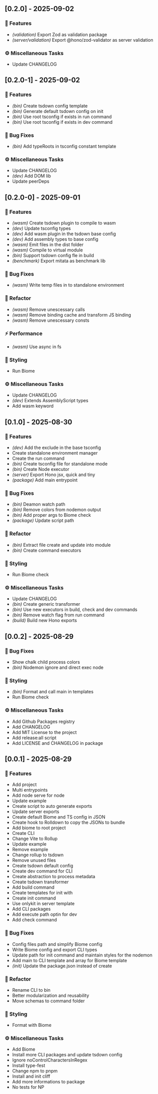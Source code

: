 ## [0.2.0] - 2025-09-02

### 🚀 Features

- *(validation)* Export Zod as validation package
- *(server/validation)* Export @hono/zod-validator as server validation

### ⚙️ Miscellaneous Tasks

- Update CHANGELOG
## [0.2.0-1] - 2025-09-02

### 🚀 Features

- *(bin)* Create tsdown config template
- *(bin)* Generate default tsdown config on init
- *(bin)* Use root tsconfig if exists in run command
- *(bin)* Use root tsconfig if exists in dev command

### 🐛 Bug Fixes

- *(bin)* Add typeRoots in tsconfig constant template

### ⚙️ Miscellaneous Tasks

- Update CHANGELOG
- *(dev)* Add DOM lib
- Update peerDeps
## [0.2.0-0] - 2025-09-01

### 🚀 Features

- *(wasm)* Create tsdown plugin to compile to wasm
- *(dev)* Update tsconfig types
- *(dev)* Add wasm plugin in the tsdown base config
- *(dev)* Add assembly types to base config
- *(wasm)* Emit files in the dist folder
- *(wasm)* Compile to virtual module
- *(bin)* Support tsdown config fle in build
- *(benchmark)* Export mitata as benchmark lib

### 🐛 Bug Fixes

- *(wasm)* Write temp files in to standalone environment

### 🚜 Refactor

- *(wasm)* Remove unescessary calls
- *(wasm)* Remove binding cache and transform JS binding
- *(wasm)* Remove unescessary consts

### ⚡ Performance

- *(wasm)* Use async in fs

### 🎨 Styling

- Run Biome

### ⚙️ Miscellaneous Tasks

- Update CHANGELOG
- *(dev)* Extends AssemblyScript types
- Add wasm keyword
## [0.1.0] - 2025-08-30

### 🚀 Features

- *(dev)* Add the exclude in the base tsconfig
- Create standalone environment manager
- Create the run command
- *(bin)* Create tsconfig file for standalone mode
- *(bin)* Create Node executor
- *(server)* Export Hono jsx, quick and tiny
- *(package)* Add main entrypoint

### 🐛 Bug Fixes

- *(bin)* Deamon watch path
- *(bin)* Remove colors from nodemon output
- *(bin)* Add proper args to Biome check
- *(package)* Update script path

### 🚜 Refactor

- *(bin)* Extract file create and update into module
- *(bin)* Create command executors

### 🎨 Styling

- Run Biome check

### ⚙️ Miscellaneous Tasks

- Update CHANGELOG
- *(bin)* Create generic transformer
- *(bin)* Use new executors in build, check and dev commands
- *(bin)* Remove watch flag from run command
- *(build)* Build new Hono exports
## [0.0.2] - 2025-08-29

### 🐛 Bug Fixes

- Show chalk child process colors
- *(bin)* Nodemon ignore and direct exec node

### 🎨 Styling

- *(bin)* Format and call main in templates
- Run Biome check

### ⚙️ Miscellaneous Tasks

- Add Github Packages registry
- Add CHANGELOG
- Add MIT License to the project
- Add release:all script
- Add LICENSE and CHANGELOG in package
## [0.0.1] - 2025-08-29

### 🚀 Features

- Add project
- Multi entrypoints
- Add node serve for node
- Update example
- Create script to auto generate exports
- Update server exports
- Create default Biome and TS config in JSON
- Create hook to Rolldown to copy the JSONs to bundle
- Add biome to root project
- Create CLI
- Change Vite to Rollup
- Update example
- Remove example
- Change rollup to tsdown
- Remove unused files
- Create tsdown default config
- Create dev command for CLI
- Create abstraction to process metadata
- Create tsdown transformer
- Add build command
- Create templates for init with
- Create init command
- Use onlykit in server template
- Add CLI packages
- Add execute path optin for dev
- Add check command

### 🐛 Bug Fixes

- Config files path and simplify Biome config
- Write Biome config and export CLI types
- Update path for init command and maintain styles for the nodemon
- Add main to CLI template and array for Biome template
- *(init)* Update the package.json instead of create

### 🚜 Refactor

- Rename CLI to bin
- Better modularization and reusability
- Move schemas to command folder

### 🎨 Styling

- Format with Biome

### ⚙️ Miscellaneous Tasks

- Add Biome
- Install more CLI packages and update tsdown config
- Ignore noControlCharactersInRegex
- Install type-fest
- Change npm to pnpm
- Install and init cliff
- Add more informations to package
- No tests for NP
